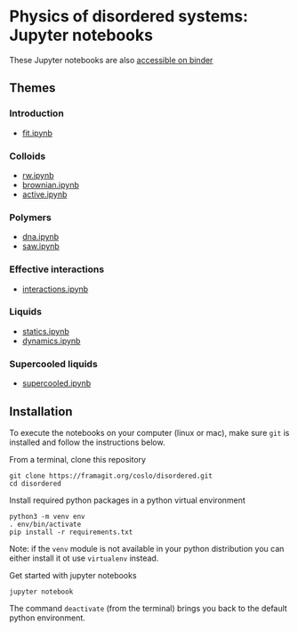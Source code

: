 # Physics of disordered systems: Jupyter notebooks

These Jupyter notebooks are also [accessible on binder](https://mybinder.org/v2/git/https%3A%2F%2Fframagit.org%2Fcoslo%2Fdisordered.git/HEAD)

## Themes

### Introduction

- [fit.ipynb](https://framagit.org/coslo/disordered/-/blob/master/fit.ipynb)

### Colloids

- [rw.ipynb](https://framagit.org/coslo/disordered/-/blob/master/rw.ipynb)
- [brownian.ipynb](https://framagit.org/coslo/disordered/-/blob/master/brownian.ipynb)
- [active.ipynb](https://framagit.org/coslo/disordered/-/blob/master/active.ipynb)

### Polymers

- [dna.ipynb](https://framagit.org/coslo/disordered/-/blob/master/dna.ipynb)
- [saw.ipynb](https://framagit.org/coslo/disordered/-/blob/master/saw.ipynb)

### Effective interactions

- [interactions.ipynb](https://framagit.org/coslo/disordered/-/blob/master/interactions.ipynb)

### Liquids

- [statics.ipynb](https://framagit.org/coslo/disordered/-/blob/master/statics.ipynb)
- [dynamics.ipynb](https://framagit.org/coslo/disordered/-/blob/master/dynamics.ipynb)

### Supercooled liquids

- [supercooled.ipynb](https://framagit.org/coslo/disordered/-/blob/master/supercooled.ipynb)

## Installation

To execute the notebooks on your computer (linux or mac), make sure `git` is installed and follow the instructions below.

From a terminal, clone this repository
```
git clone https://framagit.org/coslo/disordered.git
cd disordered
```

Install required python packages in a python virtual environment
```
python3 -m venv env
. env/bin/activate
pip install -r requirements.txt
```
Note: if the `venv` module is not available in your python distribution you can either install it ot use `virtualenv` instead.

Get started with jupyter notebooks
```
jupyter notebook
```

The command `deactivate` (from the terminal) brings you back to the default python environment.

